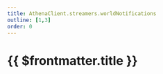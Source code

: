 ```yaml
---
title: AthenaClient.streamers.worldNotifications
outline: [1,3]
order: 0
---
```


# {{ $frontmatter.title }}

